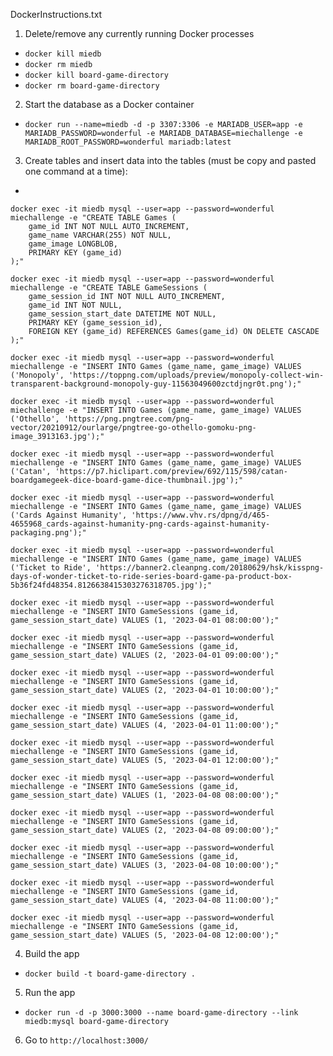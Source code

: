 DockerInstructions.txt

 1. Delete/remove any currently running Docker processes
  * `docker kill miedb`
  * `docker rm miedb`
  * `docker kill board-game-directory`
  * `docker rm board-game-directory`
 2. Start the database as a Docker container
  * `docker run --name=miedb -d -p 3307:3306 -e MARIADB_USER=app -e MARIADB_PASSWORD=wonderful -e MARIADB_DATABASE=miechallenge -e MARIADB_ROOT_PASSWORD=wonderful mariadb:latest`
 3. Create tables and insert data into the tables (must be copy and pasted one command at a time):
  *
```
docker exec -it miedb mysql --user=app --password=wonderful miechallenge -e "CREATE TABLE Games (
    game_id INT NOT NULL AUTO_INCREMENT,
    game_name VARCHAR(255) NOT NULL,
    game_image LONGBLOB,
    PRIMARY KEY (game_id)
);"

docker exec -it miedb mysql --user=app --password=wonderful miechallenge -e "CREATE TABLE GameSessions (
    game_session_id INT NOT NULL AUTO_INCREMENT,
    game_id INT NOT NULL,
    game_session_start_date DATETIME NOT NULL,
    PRIMARY KEY (game_session_id),
    FOREIGN KEY (game_id) REFERENCES Games(game_id) ON DELETE CASCADE
);"

docker exec -it miedb mysql --user=app --password=wonderful miechallenge -e "INSERT INTO Games (game_name, game_image) VALUES ('Monopoly', 'https://toppng.com/uploads/preview/monopoly-collect-win-transparent-background-monopoly-guy-11563049600zctdjngr0t.png');"

docker exec -it miedb mysql --user=app --password=wonderful miechallenge -e "INSERT INTO Games (game_name, game_image) VALUES ('Othello', 'https://png.pngtree.com/png-vector/20210912/ourlarge/pngtree-go-othello-gomoku-png-image_3913163.jpg');"

docker exec -it miedb mysql --user=app --password=wonderful miechallenge -e "INSERT INTO Games (game_name, game_image) VALUES ('Catan', 'https://p7.hiclipart.com/preview/692/115/598/catan-boardgamegeek-dice-board-game-dice-thumbnail.jpg');"

docker exec -it miedb mysql --user=app --password=wonderful miechallenge -e "INSERT INTO Games (game_name, game_image) VALUES ('Cards Against Humanity', 'https://www.vhv.rs/dpng/d/465-4655968_cards-against-humanity-png-cards-against-humanity-packaging.png');"

docker exec -it miedb mysql --user=app --password=wonderful miechallenge -e "INSERT INTO Games (game_name, game_image) VALUES ('Ticket to Ride', 'https://banner2.cleanpng.com/20180629/hsk/kisspng-days-of-wonder-ticket-to-ride-series-board-game-pa-product-box-5b36f24fd48354.8126638415303276318705.jpg');"

docker exec -it miedb mysql --user=app --password=wonderful miechallenge -e "INSERT INTO GameSessions (game_id, game_session_start_date) VALUES (1, '2023-04-01 08:00:00');"

docker exec -it miedb mysql --user=app --password=wonderful miechallenge -e "INSERT INTO GameSessions (game_id, game_session_start_date) VALUES (2, '2023-04-01 09:00:00');"

docker exec -it miedb mysql --user=app --password=wonderful miechallenge -e "INSERT INTO GameSessions (game_id, game_session_start_date) VALUES (2, '2023-04-01 10:00:00');"

docker exec -it miedb mysql --user=app --password=wonderful miechallenge -e "INSERT INTO GameSessions (game_id, game_session_start_date) VALUES (4, '2023-04-01 11:00:00');"

docker exec -it miedb mysql --user=app --password=wonderful miechallenge -e "INSERT INTO GameSessions (game_id, game_session_start_date) VALUES (5, '2023-04-01 12:00:00');"

docker exec -it miedb mysql --user=app --password=wonderful miechallenge -e "INSERT INTO GameSessions (game_id, game_session_start_date) VALUES (1, '2023-04-08 08:00:00');"

docker exec -it miedb mysql --user=app --password=wonderful miechallenge -e "INSERT INTO GameSessions (game_id, game_session_start_date) VALUES (2, '2023-04-08 09:00:00');"

docker exec -it miedb mysql --user=app --password=wonderful miechallenge -e "INSERT INTO GameSessions (game_id, game_session_start_date) VALUES (3, '2023-04-08 10:00:00');"

docker exec -it miedb mysql --user=app --password=wonderful miechallenge -e "INSERT INTO GameSessions (game_id, game_session_start_date) VALUES (4, '2023-04-08 11:00:00');"

docker exec -it miedb mysql --user=app --password=wonderful miechallenge -e "INSERT INTO GameSessions (game_id, game_session_start_date) VALUES (5, '2023-04-08 12:00:00');"

```
 4. Build the app
  * `docker build -t board-game-directory .`
 5. Run the app
  * `docker run -d -p 3000:3000 --name board-game-directory --link miedb:mysql board-game-directory`
 6. Go to `http://localhost:3000/`


